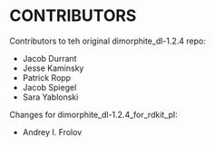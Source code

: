 CONTRIBUTORS
============

Contributors to teh original dimorphite_dl-1.2.4 repo:
* Jacob Durrant
* Jesse Kaminsky
* Patrick Ropp
* Jacob Spiegel
* Sara Yablonski

Changes for dimorphite_dl-1.2.4_for_rdkit_pI:
* Andrey I. Frolov 
